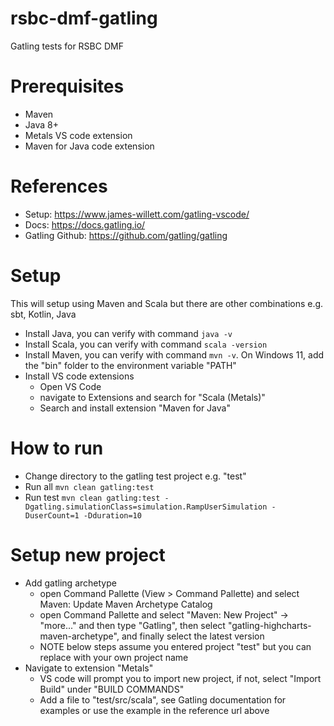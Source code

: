 # rsbc-dmf-gatling
Gatling tests for RSBC DMF

# Prerequisites
- Maven
- Java 8+
- Metals VS code extension
- Maven for Java code extension

# References
- Setup: https://www.james-willett.com/gatling-vscode/
- Docs: https://docs.gatling.io/
- Gatling Github: https://github.com/gatling/gatling

# Setup
This will setup using Maven and Scala but there are other combinations e.g. sbt, Kotlin, Java
- Install Java, you can verify with command `java -v`
- Install Scala, you can verify with command `scala -version`
- Install Maven, you can verify with command `mvn -v`. On Windows 11, add the "bin" folder to the environment variable "PATH"
- Install VS code extensions
  - Open VS Code
  - navigate to Extensions and search for "Scala (Metals)"
  - Search and install extension "Maven for Java"

# How to run
- Change directory to the gatling test project e.g. "test" 
- Run all `mvn clean gatling:test`
- Run test `mvn clean gatling:test -Dgatling.simulationClass=simulation.RampUserSimulation -DuserCount=1 -Dduration=10`

# Setup new project
- Add gatling archetype
  - open Command Pallette (View > Command Pallette) and select Maven: Update Maven Archetype Catalog
  - open Command Pallette and select "Maven: New Project" -> "more..." and then type "Gatling", then select "gatling-highcharts-maven-archetype", and finally select the latest version
  - NOTE below steps assume you entered project "test" but you can replace with your own project name
- Navigate to extension "Metals"
  - VS code will prompt you to import new project, if not, select "Import Build" under "BUILD COMMANDS"
  - Add a file to "test/src/scala", see Gatling documentation for examples or use the example in the reference url above
